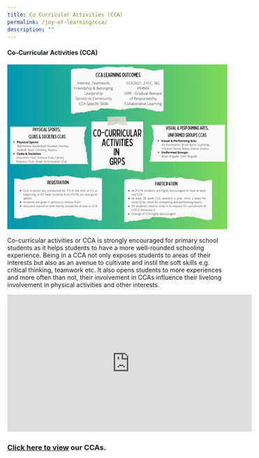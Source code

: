 ```yaml
---
title: Co Curricular Activities (CCA)
permalink: /joy-of-learning/cca/
description: ""
---
```

#### **Co-Curricular Activities (CCA)**

![](/images/Joy%20of%20Learning/PAL%20&amp;%20CCA/palcca3.png)

Co-curricular activities or CCA is strongly encouraged for primary school students as it helps students to have a more well-rounded schooling experience. Being in a CCA not only exposes students to areas of their interests but also as an avenue to cultivate and instil the soft skills e.g. critical thinking, teamwork etc. It also opens students to more experiences and more often than not, their involvement in CCAs influence their livelong involvement in physical activities and other interests.

<iframe allowfullscreen="" allow="accelerometer; autoplay; clipboard-write; encrypted-media; gyroscope; picture-in-picture; web-share" frameborder="0" title="YouTube video player" src="https://www.youtube.com/embed/zkphDzpjtiM" height="315" width="560"></iframe>

### [Click here to view](https://www.greenridgepri.moe.edu.sg/cca/art-expression-club/)&nbsp;our CCAs.